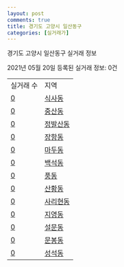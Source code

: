 ```yaml
---
layout: post
comments: true
title: 경기도 고양시 일산동구
categories: [실거래가]
---
```


경기도 고양시 일산동구 실거래 정보

2021년 05월 20일 등록된 실거래 정보: 0건


<table>
  <tr>
    <td>실거래 수</td>
    <td>지역</td>
  </tr>

  
  <tr>
    <td><a href="4128510100.html">0</a></td>
    <td><a href="4128510100.html">식사동</a></td>
  </tr>
    

  <tr>
    <td><a href="4128510200.html">0</a></td>
    <td><a href="4128510200.html">중산동</a></td>
  </tr>
    

  <tr>
    <td><a href="4128510300.html">0</a></td>
    <td><a href="4128510300.html">정발산동</a></td>
  </tr>
    

  <tr>
    <td><a href="4128510400.html">0</a></td>
    <td><a href="4128510400.html">장항동</a></td>
  </tr>
    

  <tr>
    <td><a href="4128510500.html">0</a></td>
    <td><a href="4128510500.html">마두동</a></td>
  </tr>
    

  <tr>
    <td><a href="4128510600.html">0</a></td>
    <td><a href="4128510600.html">백석동</a></td>
  </tr>
    

  <tr>
    <td><a href="4128510700.html">0</a></td>
    <td><a href="4128510700.html">풍동</a></td>
  </tr>
    

  <tr>
    <td><a href="4128510800.html">0</a></td>
    <td><a href="4128510800.html">산황동</a></td>
  </tr>
    

  <tr>
    <td><a href="4128510900.html">0</a></td>
    <td><a href="4128510900.html">사리현동</a></td>
  </tr>
    

  <tr>
    <td><a href="4128511000.html">0</a></td>
    <td><a href="4128511000.html">지영동</a></td>
  </tr>
    

  <tr>
    <td><a href="4128511100.html">0</a></td>
    <td><a href="4128511100.html">설문동</a></td>
  </tr>
    

  <tr>
    <td><a href="4128511200.html">0</a></td>
    <td><a href="4128511200.html">문봉동</a></td>
  </tr>
    

  <tr>
    <td><a href="4128511300.html">0</a></td>
    <td><a href="4128511300.html">성석동</a></td>
  </tr>
    


</table>
    